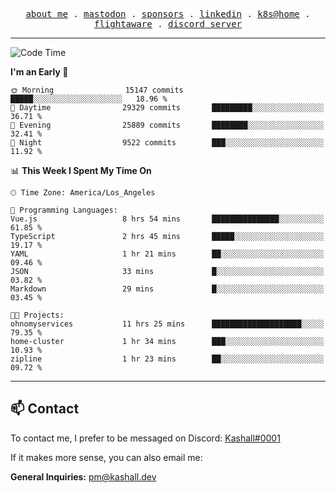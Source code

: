 <p align="center">
  <samp>
    <a href="https://jordanjones.org/">about me</a> .
    <a rel="me" href="https://mastodon.social/@kashall">mastodon</a> .
    <a href="https://github.com/sponsors/kashalls">sponsors</a> .
    <a href="https://linkedin.com/in/jordpjones">linkedin</a> .
    <a href="https://github.com/kashalls/home-cluster">k8s@home</a> .
    <a href="https://flightaware.com/adsb/stats/user/kashalls">flightaware</a> .
    <a href="https://discord.gg/V2WrCfqba9">discord server</a>
  </samp>
</p>

---

<!--START_SECTION:waka-->
![Code Time](http://img.shields.io/badge/Code%20Time-1%2C663%20hrs%2057%20mins-blue)

**I'm an Early 🐤** 

```text
🌞 Morning                15147 commits       █████░░░░░░░░░░░░░░░░░░░░   18.96 % 
🌆 Daytime                29329 commits       █████████░░░░░░░░░░░░░░░░   36.71 % 
🌃 Evening                25889 commits       ████████░░░░░░░░░░░░░░░░░   32.41 % 
🌙 Night                  9522 commits        ███░░░░░░░░░░░░░░░░░░░░░░   11.92 % 
```


📊 **This Week I Spent My Time On** 

```text
🕑︎ Time Zone: America/Los_Angeles

💬 Programming Languages: 
Vue.js                   8 hrs 54 mins       ███████████████░░░░░░░░░░   61.85 % 
TypeScript               2 hrs 45 mins       █████░░░░░░░░░░░░░░░░░░░░   19.17 % 
YAML                     1 hr 21 mins        ██░░░░░░░░░░░░░░░░░░░░░░░   09.46 % 
JSON                     33 mins             █░░░░░░░░░░░░░░░░░░░░░░░░   03.82 % 
Markdown                 29 mins             █░░░░░░░░░░░░░░░░░░░░░░░░   03.45 % 

🐱‍💻 Projects: 
ohnomyservices           11 hrs 25 mins      ████████████████████░░░░░   79.35 % 
home-cluster             1 hr 34 mins        ███░░░░░░░░░░░░░░░░░░░░░░   10.93 % 
zipline                  1 hr 23 mins        ██░░░░░░░░░░░░░░░░░░░░░░░   09.72 % 
```


<!--END_SECTION:waka-->

---

## 📫 Contact

To contact me, I prefer to be messaged on Discord:  [Kashall#0001](https://discord.com/users/201077739589992448)

If it makes more sense, you can also email me:

**General Inquiries:** pm@kashall.dev  
